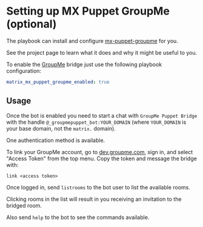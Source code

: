 # Setting up MX Puppet GroupMe (optional)

The playbook can install and configure
[mx-puppet-groupme](https://gitlab.com/robintown/mx-puppet-groupme) for you.

See the project page to learn what it does and why it might be useful to you.

To enable the [GroupMe](https://groupme.com/) bridge just use the following
playbook configuration:


```yaml
matrix_mx_puppet_groupme_enabled: true
```


## Usage

Once the bot is enabled you need to start a chat with `GroupMe Puppet Bridge` with
the handle `@_groupmepuppet_bot:YOUR_DOMAIN` (where `YOUR_DOMAIN` is your base
domain, not the `matrix.` domain).

One authentication method is available.

To link your GroupMe account, go to [dev.groupme.com](https://dev.groupme.com/), sign in, and select "Access Token" from the top menu. Copy the token and message the bridge with:

```
link <access token>
```

Once logged in, send `listrooms` to the bot user to list the available rooms.

Clicking rooms in the list will result in you receiving an invitation to the
bridged room.

Also send `help` to the bot to see the commands available.
